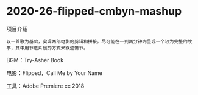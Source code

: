 # 2020-26-flipped-cmbyn-mashup
项目介绍

    以一首歌为基础，实现两部电影的剪辑和拼接。尽可能在一到两分钟内呈现一个较为完整的故事，其中用节选片段的方式来叙述情节。
BGM：Try-Asher Book

电影：Flipped，Call Me by Your Name

工具：Adobe Premiere cc 2018
